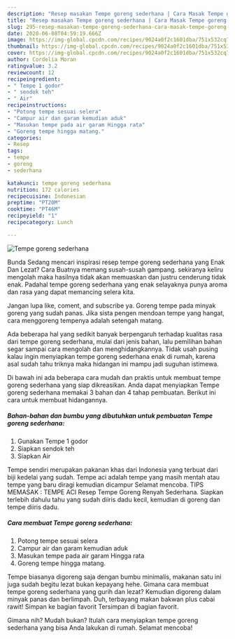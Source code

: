 ```yaml
---
description: "Resep masakan Tempe goreng sederhana | Cara Masak Tempe goreng sederhana Yang Mudah Dan Praktis"
title: "Resep masakan Tempe goreng sederhana | Cara Masak Tempe goreng sederhana Yang Mudah Dan Praktis"
slug: 295-resep-masakan-tempe-goreng-sederhana-cara-masak-tempe-goreng-sederhana-yang-mudah-dan-praktis
date: 2020-06-08T04:59:19.666Z
image: https://img-global.cpcdn.com/recipes/9024a0f2c1601dba/751x532cq70/tempe-goreng-sederhana-foto-resep-utama.jpg
thumbnail: https://img-global.cpcdn.com/recipes/9024a0f2c1601dba/751x532cq70/tempe-goreng-sederhana-foto-resep-utama.jpg
cover: https://img-global.cpcdn.com/recipes/9024a0f2c1601dba/751x532cq70/tempe-goreng-sederhana-foto-resep-utama.jpg
author: Cordelia Moran
ratingvalue: 3.2
reviewcount: 12
recipeingredient:
- " Tempe 1 godor"
- " sendok teh"
- " Air"
recipeinstructions:
- "Potong tempe sesuai selera"
- "Campur air dan garam kemudian aduk"
- "Masukan tempe pada air garam Hingga rata"
- "Goreng tempe hingga matang."
categories:
- Resep
tags:
- tempe
- goreng
- sederhana

katakunci: tempe goreng sederhana 
nutrition: 172 calories
recipecuisine: Indonesian
preptime: "PT20M"
cooktime: "PT46M"
recipeyield: "1"
recipecategory: Lunch

---
```



![Tempe goreng sederhana](https://img-global.cpcdn.com/recipes/9024a0f2c1601dba/751x532cq70/tempe-goreng-sederhana-foto-resep-utama.jpg)

Bunda Sedang mencari inspirasi resep tempe goreng sederhana yang Enak Dan Lezat? Cara Buatnya memang susah-susah gampang. sekiranya keliru mengolah maka hasilnya tidak akan memuaskan dan justru cenderung tidak enak. Padahal tempe goreng sederhana yang enak selayaknya punya aroma dan rasa yang dapat memancing selera kita.

Jangan lupa like, coment, and subscribe ya. Goreng tempe pada minyak goreng yang sudah panas. Jika sista pengen mendoan tempe yang hangat, cara menggoreng tempenya adalah setengah matang.

Ada beberapa hal yang sedikit banyak berpengaruh terhadap kualitas rasa dari tempe goreng sederhana, mulai dari jenis bahan, lalu pemilihan bahan segar sampai cara mengolah dan menghidangkannya. Tidak usah pusing kalau ingin menyiapkan tempe goreng sederhana enak di rumah, karena asal sudah tahu triknya maka hidangan ini mampu jadi suguhan istimewa.


Di bawah ini ada beberapa cara mudah dan praktis untuk membuat tempe goreng sederhana yang siap dikreasikan. Anda dapat menyiapkan Tempe goreng sederhana memakai 3 bahan dan 4 tahap pembuatan. Berikut ini cara untuk membuat hidangannya.

<!--inarticleads1-->

##### Bahan-bahan dan bumbu yang dibutuhkan untuk pembuatan Tempe goreng sederhana:

1. Gunakan  Tempe 1 godor
1. Siapkan  sendok teh
1. Siapkan  Air


Tempe sendiri merupakan pakanan khas dari Indonesia yang terbuat dari biji kedelai yang sudah. Tempe aci adalah tempe yang masih mentah atau tempe yang baru diragi kemudian dicampur Selamat mencoba. TIPS MEMASAK : TEMPE ACI Resep Tempe Goreng Renyah Sederhana. Siapkan terlebih dahulu tahu yang sudah diiris dadu kecil, kemudian di goreng dan tempe diiris dadu. 

<!--inarticleads2-->

##### Cara membuat Tempe goreng sederhana:

1. Potong tempe sesuai selera
1. Campur air dan garam kemudian aduk
1. Masukan tempe pada air garam Hingga rata
1. Goreng tempe hingga matang.


Tempe biasanya digoreng saja dengan bumbu minimalis, makanan satu ini juga sudah begitu lezat bukan kepayang hehe. Gimana cara membuat tempe goreng sederhana yang gurih dan lezat? Kemudian digoreng dalam minyak panas dan berlimpah. Duh, terbayang makan bakwan plus cabai rawit! Simpan ke bagian favorit Tersimpan di bagian favorit. 

Gimana nih? Mudah bukan? Itulah cara menyiapkan tempe goreng sederhana yang bisa Anda lakukan di rumah. Selamat mencoba!
